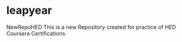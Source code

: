 # leapyear
NewRepoHED
This is a new Repository created for practice of HED Coursera Certifications. 
